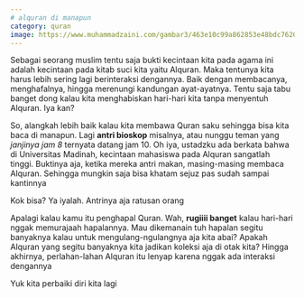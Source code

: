```yaml
---
# alquran di manapun
category: quran
image: https://www.muhammadzaini.com/gambar3/463e10c99a862853e48bdc76202f2593.jpg
---
```


Sebagai seorang muslim tentu saja bukti kecintaan kita pada agama ini adalah kecintaan pada kitab suci kita yaitu Alquran. Maka tentunya kita harus lebih sering lagi berinteraksi dengannya. Baik dengan membacanya, menghafalnya, hingga merenungi kandungan ayat-ayatnya. Tentu saja tabu banget dong kalau kita menghabiskan hari-hari kita tanpa menyentuh Alquran. Iya kan? 

So, alangkah lebih baik kalau kita membawa Quran saku sehingga bisa kita baca di manapun. Lagi **antri bioskop** misalnya, atau nunggu teman yang _janjinya jam 8_ ternyata datang jam 10. Oh iya, ustadzku ada berkata bahwa di Universitas Madinah, kecintaan mahasiswa pada Alquran sangatlah tinggi. Buktinya aja, ketika mereka antri makan, masing-masing membaca Alquran. Sehingga mungkin saja bisa khatam sejuz pas sudah sampai kantinnya 

Kok bisa? Ya iyalah. Antrinya aja ratusan orang 

Apalagi kalau kamu itu penghapal Quran. Wah, **rugiiii banget** kalau hari-hari nggak memurajaah hapalannya. Mau dikemanain tuh hapalan segitu banyaknya kalau untuk mengulang-ngulangnya aja kita abai? Apakah Alquran yang segitu banyaknya kita jadikan koleksi aja di otak kita? Hingga akhirnya, perlahan-lahan Alquran itu lenyap karena nggak ada interaksi dengannya 

Yuk kita perbaiki diri kita lagi 